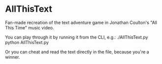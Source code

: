 # AllThisText
Fan-made recreation of the text adventure game in Jonathan Coulton's "All This Time" music video.

You can play through it by running it from the CLI, e.g.:
    ./AllThisText.py
    python AllThisText.py

Or you can cheat and read the text directly in the file, because you're a winner.
